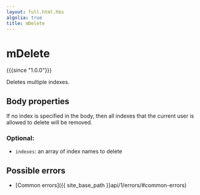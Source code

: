 ```yaml
---
layout: full.html.hbs
algolia: true
title: mDelete
---
```



# mDelete

{{{since "1.0.0"}}}

Deletes multiple indexes.


## Body properties

If no index is specified in the body, then all indexes that the current user is allowed to delete will be removed.

### Optional:

* `indexes`: an array of index names to delete


## Possible errors

- [Common errors]({{ site_base_path }}api/1/errors/#common-errors)
